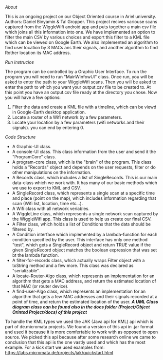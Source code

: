 *About*

This is an ongoing project on our Object Oriented course in Ariel university.
Authors: Daniel Binyamin & Tal Gropper.
This project recives variouse scans captured from the WiggleWifi android app and puts together a main csv file which joins all this information into one.
We have implemented an option to filter the main CSV by various choices and export this filter to a KML file which can be viewed on Google Earth.
We also implemented an algorithm to find user location by 3 MACs ans their signals, and another algorithm to find Rother location its MAC address.

*Run Instrucios*

The program can be controlled by a Graphic User Interface.
To run the program you will need to run "MainWinfowUI" class.
Once run, you will be asked to enter the path to your WiggleWifi scans.
Then you will be asked to enter the path to which you want your output.csv file to be created to.
At this point you have an output.csv file ready at the directory you chose.
Now you will have a few options:
1. Filter the data and create a KML file with a timeline, which can be viewd in Google-Earth desktop application.
2. Locate a router of a Wifi network by a few parameters.
3. Locate your location by a few parameters (wifi networks and their signals).
you can end by entering 0.


*Code Structure*
- A Graphic-UI class.
- A console-UI class. This class information from the user and send it the "ProgramCore" class.
- A program-core class, which is the "brain" of the program. This class holds a "Records" object and depends on the user requests, filter or do other manipulations on the information.
- A Records class, which includes a list of SingleRecords. This is our main data-class which we work with. It has many of our basic methods which we use to export to KML and CSV.
- A SingleRecord class, which represents a single scan at a specific time and place (point on the map), which includes information regarding that scan (Wifi list, location, time etc...).
- A Wifi class with all network veriables. 
- A WiggleLine class, which represents a single network scan captured by the WiggleWifi app. This class is used to help us create our final CSV.
- A Filter class, which holds a list of Conditions that the data should be filtered by.
- A Condition interface which implemented by a lambda-function for each condition specified by the user. This interface has only one method "test", which gets a SingleRecord object and return TRUE value if the given SingleRecord object matches the boolean expression that was set bt the lambda function.
- A filter-for-records class, which actually wraps Filter object with a toString method and a few more. This class was declared as "serializable".
- A locate-Router-Algo class, which represents an implementation for an algorithm that gets a MAC address, and return the estimated location of that MAC (or router device).
- A find-user-Algo class, which represents an implementation for an algorithm that gets a few MAC addresses and their signals recorded at a point of time, and return the estimated location of the user.
***A UML ‫‪Class‬‬ diagram class can be found also in the docs folder (Project/Object Orinted Project/docs) of this project***


To handle the KML types we used the JAK (Java api for KML) api which is part of de.micromata projects. We found a version of this api in .jar format and used it because it is more comfertable to work with as opposed to open source. We picked this api because after some research online we came to conclusion that this api is the one vastly used and which has the most example.
For a kick start we used examples from:
https://labs.micromata.de/projects/jak/quickstart.html

